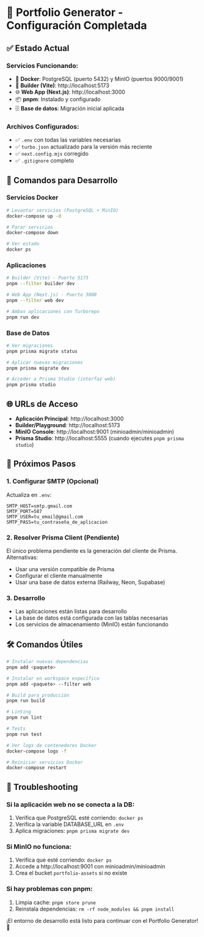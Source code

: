 # 🎉 Portfolio Generator - Configuración Completada

## ✅ Estado Actual

### Servicios Funcionando:
- 🐳 **Docker**: PostgreSQL (puerto 5432) y MinIO (puertos 9000/9001)
- 🚀 **Builder (Vite)**: http://localhost:5173
- 🌐 **Web App (Next.js)**: http://localhost:3000
- 📦 **pnpm**: Instalado y configurado
- 🗄️ **Base de datos**: Migración inicial aplicada

### Archivos Configurados:
- ✅ `.env` con todas las variables necesarias
- ✅ `turbo.json` actualizado para la versión más reciente
- ✅ `next.config.mjs` corregido
- ✅ `.gitignore` completo

## 🚀 Comandos para Desarrollo

### Servicios Docker
```bash
# Levantar servicios (PostgreSQL + MinIO)
docker-compose up -d

# Parar servicios
docker-compose down

# Ver estado
docker ps
```

### Aplicaciones
```bash
# Builder (Vite) - Puerto 5173
pnpm --filter builder dev

# Web App (Next.js) - Puerto 3000
pnpm --filter web dev

# Ambas aplicaciones con Turborepo
pnpm run dev
```

### Base de Datos
```bash
# Ver migraciones
pnpm prisma migrate status

# Aplicar nuevas migraciones
pnpm prisma migrate dev

# Acceder a Prisma Studio (interfaz web)
pnpm prisma studio
```

## 🌐 URLs de Acceso

- **Aplicación Principal**: http://localhost:3000
- **Builder/Playground**: http://localhost:5173
- **MinIO Console**: http://localhost:9001 (minioadmin/minioadmin)
- **Prisma Studio**: http://localhost:5555 (cuando ejecutes `pnpm prisma studio`)

## 📝 Próximos Pasos

### 1. Configurar SMTP (Opcional)
Actualiza en `.env`:
```env
SMTP_HOST=smtp.gmail.com
SMTP_PORT=587
SMTP_USER=tu_email@gmail.com
SMTP_PASS=tu_contraseña_de_aplicacion
```

### 2. Resolver Prisma Client (Pendiente)
El único problema pendiente es la generación del cliente de Prisma. Alternativas:
- Usar una versión compatible de Prisma
- Configurar el cliente manualmente
- Usar una base de datos externa (Railway, Neon, Supabase)

### 3. Desarrollo
- Las aplicaciones están listas para desarrollo
- La base de datos está configurada con las tablas necesarias
- Los servicios de almacenamiento (MinIO) están funcionando

## 🛠️ Comandos Útiles

```bash
# Instalar nuevas dependencias
pnpm add <paquete>

# Instalar en workspace específico
pnpm add <paquete> --filter web

# Build para producción
pnpm run build

# Linting
pnpm run lint

# Tests
pnpm run test

# Ver logs de contenedores Docker
docker-compose logs -f

# Reiniciar servicios Docker
docker-compose restart
```

## 🔧 Troubleshooting

### Si la aplicación web no se conecta a la DB:
1. Verifica que PostgreSQL esté corriendo: `docker ps`
2. Verifica la variable DATABASE_URL en `.env`
3. Aplica migraciones: `pnpm prisma migrate dev`

### Si MinIO no funciona:
1. Verifica que esté corriendo: `docker ps`
2. Accede a http://localhost:9001 con minioadmin/minioadmin
3. Crea el bucket `portfolio-assets` si no existe

### Si hay problemas con pnpm:
1. Limpia cache: `pnpm store prune`
2. Reinstala dependencias: `rm -rf node_modules && pnpm install`

¡El entorno de desarrollo está listo para continuar con el Portfolio Generator! 🎉
